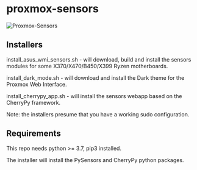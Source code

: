 # proxmox-sensors

![Proxmox-Sensors](https://user-images.githubusercontent.com/70912431/115110622-448c4c00-9f74-11eb-81b8-9b10e0dcf176.png)

## Installers

install_asus_wmi_sensors.sh - will download, build and install the sensors modules for some X370/X470/B450/X399 Ryzen motherboards.

install_dark_mode.sh - will download and install the Dark theme for the Proxmox Web Interface.

install_cherrypy_app.sh - will install the sensors webapp based on the CherryPy framework.

Note: the installers presume that you have a working sudo configuration.

## Requirements

This repo needs python >= 3.7, pip3 installed.

The installer will install the PySensors and CherryPy python packages.
